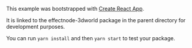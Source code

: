 This example was bootstrapped with [Create React App](https://github.com/facebook/create-react-app).

It is linked to the effectnode-3dworld package in the parent directory for development purposes.

You can run `yarn install` and then `yarn start` to test your package.
